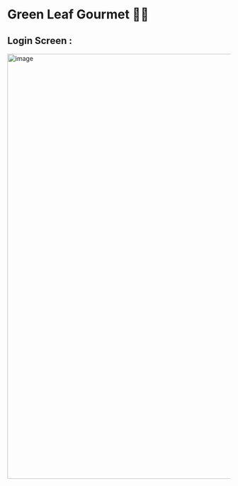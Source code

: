 # Green Leaf Gourmet 🌿🥬
## Login Screen :
<img width="960" alt="image" src="https://user-images.githubusercontent.com/56007479/180660922-ab0beb74-08f7-4d47-90d7-52d363f278ee.png">


